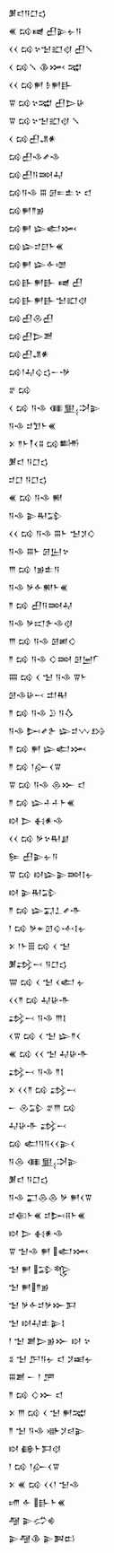 <div class='block'>
<div class='line'>𒋠𒃰𒀀𒆸𒌓</div>
<div class='line'>𒌍 𒄘𒉠 𒌷𒉌𒉡𒀀</div>
<div class='line'>𒌋𒌋 𒄘𒆳𒈠𒊬𒋼 𒌷𒑳</div>
<div class='line'>𒌋 𒄘𒑳 𒆠𒈲 𒉋</div>
<div class='line'>𒌋𒌋 𒄘𒂍 𒊩𒂍𒃲</div>
<div class='line'>𒐊 𒄘𒆳𒉋 𒌷𒆕𒄩</div>
<div class='line'>𒐊 𒄘𒆳𒈠𒊬𒋼 𒑳</div>
<div class='line'>𒌋 𒄘𒌷𒂗𒀭</div>
<div class='line'>𒄘𒌷𒈾𒍦𒈾</div>
<div class='line'>𒄘𒌷𒀀𒇷𒄷</div>
<div class='line'>𒄘𒀀𒈾 𒐋 𒌆𒋰𒉺𒆳 𒃰</div>
<div class='line'>𒄘𒂍𒈫𒂊</div>
<div class='line'>𒄘𒂍 𒇽𒅗𒈲</div>
<div class='line'>𒄘𒇽𒄑𒇀𒈨𒌍</div>
<div class='line'>𒄘𒂍 𒇽𒅆𒌝</div>
<div class='line'>𒄘𒃲𒂍𒃲 𒉠 𒌷</div>
<div class='line'>𒄘𒃲𒂍𒃲𒈠𒊬𒋼</div>
<div class='line'>𒄘𒌷𒊮𒌷</div>
<div class='line'>𒄘𒌷𒆕𒍪</div>
<div class='line'>𒄘𒌷𒂗𒀭</div>
<div class='line'>𒄘𒁹𒄷𒌒𒌓𒀸𒋩</div>
<div class='line'>𒐐 𒄘</div>
<div class='line'>𒌋 𒄘 𒀀𒈾 𒈪𒅅𒋫𒉌</div>
<div class='line'>𒀀𒈾 𒄑𒈣𒈨𒌍</div>
<div class='line'>𒉽 𒈫𒈨𒐕𒌋𒐉 𒄘𒌦</div>
<div class='line'>𒋠𒃰 𒀀𒆸𒌓</div>
<div class='line'>𒄑𒆸 𒀀𒆸𒌓</div>
<div class='line'>𒌍 𒄘 𒀀𒈾 𒆍</div>
<div class='line'>𒀀𒈾 𒉌𒊑𒁉</div>
<div class='line'>𒌋𒌋 𒄘 𒀀𒈾 𒐋𒈨 𒈠𒋡𒄭</div>
<div class='line'>𒀀𒈾 𒐋𒈨 𒌆𒌨𒆳</div>
<div class='line'>𒐈 𒄘 𒁹𒂊𒉺𒀀</div>
<div class='line'>𒀀𒈾 𒃻𒅆𒆍𒈨𒌍</div>
<div class='line'>𒈫 𒄘 𒌷𒀀𒇷𒄷</div>
<div class='line'>𒀀𒈾 𒃻𒀊𒉿𒈾𒋼</div>
<div class='line'>𒐈 𒄘 𒀀𒈾 𒌆𒅖𒄭</div>
<div class='line'>𒈫 𒄘 𒀀𒈾 𒄭𒇷 𒌆𒅁𒇲</div>
<div class='line'>𒐍 𒄘 𒌋 𒈠 𒀀𒈾 𒐊𒈨</div>
<div class='line'>𒌆𒈾𒄩𒁁 𒄥𒊑</div>
<div class='line'>𒈫 𒄘 𒀀𒈾 𒊒 𒀀𒋝</div>
<div class='line'>𒀀𒈾 𒄖𒍦𒉿 𒇽𒄑𒉼𒋳</div>
<div class='line'>𒈫 𒄘 𒂍 𒇽𒅗𒈲</div>
<div class='line'>𒈫 𒄘 𒁹𒅎𒌋𒐊</div>
<div class='line'>𒐊 𒄘 𒀀𒈾 𒁲𒁍 𒃰</div>
<div class='line'>𒈫 𒄘 𒇽𒈦𒈦𒈨𒌍</div>
<div class='line'>𒊭 𒆕 𒈬𒀭𒈾</div>
<div class='line'>𒌋𒌋 𒄘 𒃻𒆳𒊑𒋗</div>
<div class='line'>𒌉 𒌷𒉌𒉡𒀀</div>
<div class='line'>𒐊 𒄘 𒊭𒇽𒉌𒇷𒋙𒉡</div>
<div class='line'>𒊭 𒉌𒊑𒁉</div>
<div class='line'>𒈫 𒄘 𒇽𒍑𒁇𒍦𒋥</div>
<div class='line'>𒁹 𒄘 𒃻𒄬𒇻𒌒𒋾𒋙𒉡</div>
<div class='line'>𒉽 𒁹𒈨𒑆 𒄘 𒌋 𒈠</div>
<div class='line'>𒋠𒃶𒁁 𒀀𒆸𒌓</div>
<div class='line'>𒐌 𒄘 𒌋 𒈠 𒌋𒅗 𒉡</div>
<div class='line'>𒌋𒌋𒈫 𒄘 𒄷𒄩𒋥</div>
<div class='line'>𒃶𒁁 𒀀𒈾 𒐈𒋙</div>
<div class='line'>𒌋𒐊 𒄘 𒌋 𒈠 𒇽𒈫𒌋</div>
<div class='line'>𒌍 𒄘 𒌋𒌋 𒈠 𒄷𒄩𒋥</div>
<div class='line'>𒃶𒁁 𒀀𒈾 𒈫𒋙</div>
<div class='line'>𒉽 𒌋𒌋𒈫 𒄘 𒃶𒁁</div>
<div class='line'>𒀸 𒊮𒁉 𒐐𒐈 𒄘</div>
<div class='line'>𒄷𒄩𒋥 𒃶𒁁</div>
<div class='line'>𒄘 𒅗𒀀𒀀𒌋𒌋𒉌𒌋</div>
<div class='line'>𒀀𒁲 𒈪𒅅𒋫𒉌</div>
<div class='line'>𒋠𒃰 𒀀𒆸𒌓</div>
<div class='line'>𒀀𒈾 𒂷𒁲𒁲 𒃻 𒂍𒌋𒐊</div>
<div class='line'>𒄑𒈿𒈨𒌍 𒄑𒄖𒍝𒈨𒌍</div>
<div class='line'>𒊭 𒆕 𒈬𒀭𒈾</div>
<div class='line'>𒐊 𒈠𒈾 𒂍 𒅗𒈲</div>
<div class='line'>𒈠 𒂍 𒁉𒈜</div>
<div class='line'>𒈠 𒂍𒈫𒂊</div>
<div class='line'>𒈠 𒃻𒅆𒄑𒃻𒁍𒁕</div>
<div class='line'>𒈠 𒊭𒄷𒉺𒉌𒋙</div>
<div class='line'>𒁹 𒈠 𒋢𒆕𒂊𒁍 𒊭 𒆳</div>
<div class='line'>𒐏 𒈠 𒂅𒀀𒉡 𒃰 𒋡𒀜𒉡</div>
<div class='line'>𒐋𒋢 𒀸 𒁹 𒂆</div>
<div class='line'>𒈫 𒄘 𒄭𒁍 𒃰</div>
<div class='line'>𒉽 𒐈 𒄘 𒌋 𒈠 𒂍𒉋</div>
<div class='line'>𒈫 𒈠 𒀀𒈾 𒀝𒋡𒁀𒉌</div>
<div class='line'>𒊭 𒂵𒈨𒁕𒋼</div>
<div class='line'>𒁹 𒄘 𒁹𒅎𒌋𒐊</div>
<div class='line'>𒉽 𒌍 𒄘 𒌋𒌋𒁹 𒈠𒈾</div>
<div class='line'>𒋬 𒅆 𒃲𒈨𒌍</div>
<div class='line'>𒆷 𒉌𒈤𒄯</div>
<div class='line'>𒉌𒆷𒆠 𒉌𒀉𒆗</div>
</div>